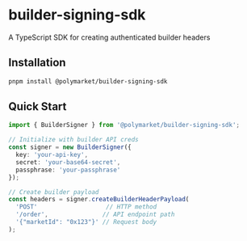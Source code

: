 # builder-signing-sdk

A TypeScript SDK for creating authenticated builder headers


## Installation

```bash
pnpm install @polymarket/builder-signing-sdk
```

## Quick Start

```typescript
import { BuilderSigner } from '@polymarket/builder-signing-sdk';

// Initialize with builder API creds
const signer = new BuilderSigner({
  key: 'your-api-key',
  secret: 'your-base64-secret',
  passphrase: 'your-passphrase'
});

// Create builder payload
const headers = signer.createBuilderHeaderPayload(
  'POST'                   // HTTP method
  '/order',               // API endpoint path
  '{"marketId": "0x123"}' // Request body
);
```